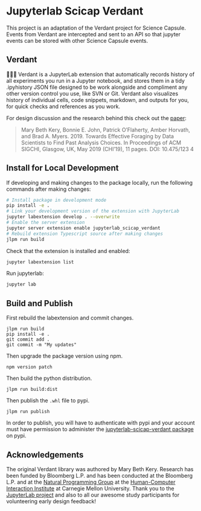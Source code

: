 # Jupyterlab Scicap Verdant

This project is an adaptation of the Verdant project for Science Capsule. Events from Verdant are intercepted and sent to an API so that jupyter events can be stored with other Science Capsule events.

## Verdant

🌱🌿🌱 Verdant is a JupyterLab extension that automatically records history of all experiments you run in a Jupyter notebook, and stores them in a tidy .ipyhistory JSON file designed to be work alongside and compliment any other version control you use, like SVN or Git. Verdant also visualizes history of individual cells, code snippets, markdown, and outputs for you, for quick checks and references as you work.

For design discussion and the research behind this check out the [paper](https://marybethkery.com/projects/Verdant/Towards_effective_foraging_by_data_scientists.pdf):

> Mary Beth Kery, Bonnie E. John, Patrick O’Flaherty, Amber Horvath, and
> Brad A. Myers. 2019. Towards Effective Foraging by Data Scientists to Find
> Past Analysis Choices. In Proceedings of ACM SIGCHI, Glasgow, UK, May
> 2019 (CHI’19), 11 pages. DOI: 10.475/123 4

## Install for Local Development

If developing and making changes to the package locally, run the following commands after making changes:

```bash
# Install package in development mode
pip install -e .
# Link your development version of the extension with JupyterLab
jupyter labextension develop . --overwrite
# Enable the server extension
jupyter server extension enable jupyterlab_scicap_verdant
# Rebuild extension Typescript source after making changes
jlpm run build
```

Check that the extension is installed and enabled:

```bash
jupyter labextension list
```

Run jupyterlab:

```bash
jupyter lab
```

## Build and Publish

First rebuild the labextension and commit changes.

```
jlpm run build
pip install -e .
git commit add .
git commit -m "My updates"
```

Then upgrade the package version using npm.

```
npm version patch
```

Then build the python distribution.

```
jlpm run build:dist
```

Then publish the `.whl` file to pypi.

```
jlpm run publish
```

In order to publish, you will have to authenticate with pypi and your account must have permission to administer the [jupyterlab-scicap-verdant package](https://pypi.org/project/jupyterlab-scicap-verdant/) on pypi.

## Acknowledgements

The original Verdant library was authored by Mary Beth Kery. Research has been funded by Bloomberg L.P. and has been conducted at the Bloomberg L.P. and at the [Natural Programming Group](https://www.cs.cmu.edu/~NatProg/) at the [Human-Computer Interaction Institute](https://hcii.cmu.edu/) at Carnegie Mellon University. Thank you to the [JupyterLab project](https://github.com/jupyterlab/jupyterlab) and also to all our awesome study participants for volunteering early design feedback!
